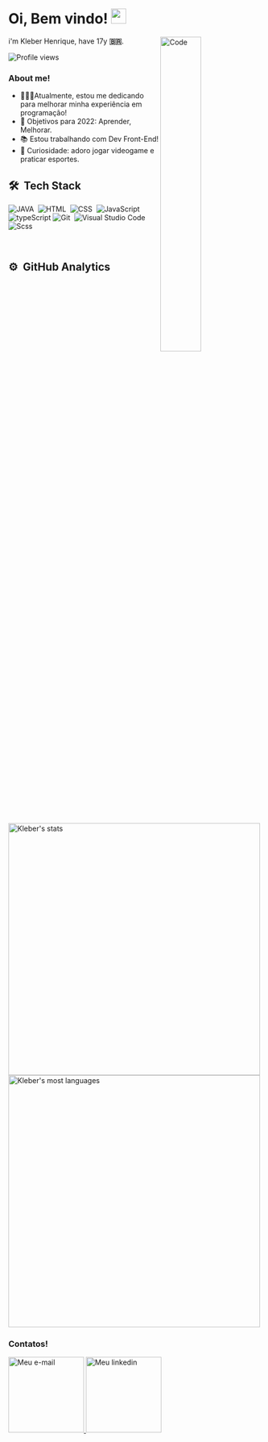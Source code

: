 # Oi, Bem vindo! <img src="https://raw.githubusercontent.com/kaueMarques/kaueMarques/master/hi.gif" width="30px">

<img align="right" width="40%" src="https://cdn.pixabay.com/photo/2016/11/19/22/52/coding-1841550__340.jpg" alt="Code" />

<p>
  i'm Kleber Henrique, have 17y
  <b>🇧🇷</b>.
</p>
<p align="left"> <img src="https://komarev.com/ghpvc/?username=kleubinho&color=yellow" alt="Profile views" /> </p>


### About me!

- 👨🏻‍💻Atualmente, estou me dedicando para melhorar minha experiência em programação!
- 🚀 Objetivos para 2022: Aprender, Melhorar.
- 📚 Estou trabalhando com Dev Front-End! 
- 👾 Curiosidade: adoro jogar videogame e praticar esportes.

## 🛠 &nbsp;Tech Stack

![JAVA](https://img.shields.io/badge/-JAVA-05122A?style=flat&logo=java)&nbsp;
![HTML](https://img.shields.io/badge/-HTML-05122A?style=flat&logo=HTML5)&nbsp;
![CSS](https://img.shields.io/badge/-CSS-05122A?style=flat&logo=CSS3&logoColor=1572B6)&nbsp;
![JavaScript](https://img.shields.io/badge/-JavaScript-05122A?style=flat&logo=javascript)&nbsp;
![typeScript](https://img.shields.io/badge/-TypeScript-05122A?style=flat&logo=TypeScript)
![Git](https://img.shields.io/badge/-Git-05122A?style=flat&logo=git)&nbsp;
![Visual Studio Code](https://img.shields.io/badge/-Visual%20Studio%20Code-05122A?style=flat&logo=visual-studio-code&logoColor=007ACC)&nbsp;
![Scss](https://img.shields.io/badge/-Scss-05122A?style=flat&logo=sass)&nbsp;

<br>

## ⚙️ &nbsp;GitHub Analytics
<p align="left">
<img width="500em" src="https://github-readme-stats.vercel.app/api?username=kleubinho&show_icons=true&theme=vision-friendly-dark" alt="Kleber's stats"/>
<img width="500" src="https://github-readme-stats.vercel.app/api/top-langs/?username=kleubinho&layout=compact&theme=vision-friendly-dark" alt="Kleber's most languages"/>
</p>


### Contatos!

</a>

<a href="mailto:felix_kleber@yahoo.com.br">
  <img alt="Meu e-mail" width="150px"src="https://img.shields.io/badge/-Kleber%20Henrique-05122A?style=flat&logo=yahoo" />
</a>
<a href="https://www.linkedin.com/in/kleber-henrique-2b170b213/">
  <img alt="Meu linkedin" width="150px" src="https://img.shields.io/badge/-Kleber%20Henrique-05122A?style=flat&logo=linkedin" />
</a>




